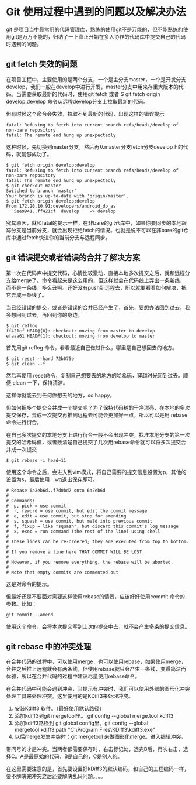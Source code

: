 # Git 使用过程中遇到的问题以及解决办法
git 是项目当中最常用的代码管理库，熟练的使用git不是万能的，但不能熟练的使用git是万万不能的，归纳了一下真正开始在多人协作的代码库中提交自己的代码时遇到的问题。
## git fetch 失效的问题
在项目工程中，主要使用的是两个分支，一个是主分支master，一个是开发分支develop，我们一般在develop中进行开发，master分支中用来存重大版本的代码。当需要获取最新的代码时，使用git fetch 或者 $ git fetch origin develop:develop 命令从远程develop分支上拉取最新的代码。

但有时候这个命令会失效，拉取不到最新的代码，出现这样的错误提示
```git
fatal: Refusing to fetch into current branch refs/heads/develop of non-bare repository
fatal: The remote end hung up unexpectedly
```
这种时候，先切换到master分支，然后再从master分支fetch分支develop上的代码，就能够成功了。

```git
$ git fetch origin develop:develop
fatal: Refusing to fetch into current branch refs/heads/develop of non-bare repository
fatal: The remote end hung up unexpectedly
$ git checkout master
Switched to branch 'master'
Your branch is up-to-date with 'origin/master'.
$ git fetch origin develop:develop
From 172.20.10.91:developers/android_do_as
   5ee9941..ff421cf  develop    -> develop
```
究其原因，就和fatal的提示一样，在非bare的git仓库中，如果你要同步的本地跟踪分支是当前分支，就会出现拒绝fetch的情况。也就是说不可以在非bare的git仓库中通过fetch快进你的当前分支与远程同步。

## git 错误提交或者错误的合并了解决方案

第一次在代码库中提交代码，心情比较激动，直接本地多次提交之后，就和远程分支给merge了。命令看起来是这么用的，但这样就会在代码线上弄出一条新线，而不是一条线，多么丑啊。还好没有push到远程去，所以就要看看如何解决，把它弄成一条线了。

当已经错误的提交，或者是错误的合并已经产生了，首先，要想办法回到过去，我多想回到过去，再回到你的身边。


```git
$ git reflog
ff421cf HEAD@{0}: checkout: moving from master to develop
efaaa61 HEAD@{1}: checkout: moving from develop to master
```
首先用git reflog 命令，看看最近自己做过什么，哪里是自己想回去的地方。
```git
$ git reset --hard 72b075e
$ git clean --f
```
然后再使用 reset命令，复制自己想要去的地方的哈希码，穿越时光回到过去。顺便 clean 一下，保持清洁。

这样你就能去到任何你想去的地方，so happy。

但如何把多个提交合并成一个提交呢？为了保持代码树的干净漂亮，在本地的多次提交保存，弄成一次提交再推到远程去可能会更加好一点，所以可以是用 rebase 命令进行衍合。

在自己多次提交的本地分支上进行衍合一般不会出现冲突，找准本地分支的第一次提交的哈希码值，或者数清楚自己提交了几次用rebase命令就可以将多次提交合并成一次提交
```git
$ git rebase -i head~11
```
使用这个命令之后，会进入到vim模式，将自己需要的提交信息设置为p，其他的设置为s，最后使用：wq退出保存即可。
```git
# Rebase 6a2eb6d..f7d0bd7 onto 6a2eb6d
#
# Commands:
#  p, pick = use commit
#  r, reword = use commit, but edit the commit message
#  e, edit = use commit, but stop for amending
#  s, squash = use commit, but meld into previous commit
#  f, fixup = like "squash", but discard this commit's log message
#  x, exec = run command (the rest of the line) using shell
#
# These lines can be re-ordered; they are executed from top to bottom.
#
# If you remove a line here THAT COMMIT WILL BE LOST.
#
# However, if you remove everything, the rebase will be aborted.
#
# Note that empty commits are commented out
```
这是对命令的提示。

但最好还是不要面对需要这样使用rebase的情景，应该好好使用commit 命令的参数。比如：
```git
git commit --amend
```
使用这个命令，会将本次提交写到上次的提交中去，就不会产生多条的提交信息。
## git rebase 中的冲突处理
在合并代码的过程中，可以使用merge，也可以使用rebase，如果使用merge，合并之后推上远程就会有两条线，但使用rebase就只会产生一条线，变得简洁而优雅，所以在合并代码的过程中建议尽量使用rebase命令。

在合并代码中可能会遇到冲突，当提示有冲突时，我们可以使用外部的图形化冲突处理工具来处理冲突。这里使用的是KDiff3来处理冲突。

1. 安装Kdiff3 软件。（最好使用默认路径）
2. 添加kdiff3到git mergetool里。 git config --global merge.tool kdiff3
3. 添加kdiff3路径到 git global config里。git config --global mergetool.kdiff3.path "C:\Program Files\KDiff3\kdiff3.exe"
4. 以后merge发生冲突时：git mergetool 来做图形化merge。进入编辑冲突。

带问号的才是冲突。当两者都需要保存时，右击标记处，选完B后，再次右击，选择C。A是最原始的代码，B是自己的，C是别人的。

在这里需要注意的是，首先要设置好kDiff3的默认编码，和自己的工程编码一样，要不解决完冲突之后还要解决乱码问题。。。。